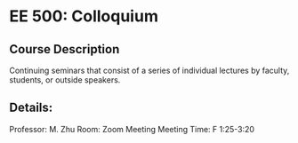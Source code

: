 # EE 500: Colloquium 

## Course Description
Continuing seminars that consist of a series of individual lectures by faculty, students, or outside speakers.


## Details:
Professor: M. Zhu
Room: Zoom Meeting
Meeting Time: F 1:25-3:20